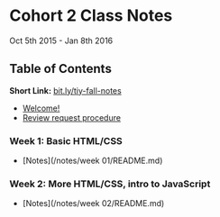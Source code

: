 # Cohort 2 Class Notes
Oct 5th 2015 - Jan 8th 2016

## Table of Contents

**Short Link:** [bit.ly/tiy-fall-notes](http://bit.ly/tiy-fall-notes)

* [Welcome!](/ABOUT.md)
* [Review request procedure](/REVIEW.md)


### Week 1: Basic HTML/CSS
* [Notes](/notes/week 01/README.md)

### Week 2: More HTML/CSS, intro to JavaScript
* [Notes](/notes/week 02/README.md)
